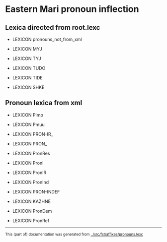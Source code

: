 # Eastern Mari pronoun inflection

## Lexica directed from root.lexc

* LEXICON pronouns_not_from_xml 


* LEXICON MYJ 

* LEXICON TYJ 

* LEXICON TUDO 

* LEXICON TIDE  


* LEXICON SHKE  



## Pronoun lexica from xml

* LEXICON Pimp  

* LEXICON Pmuu 

* LEXICON PRON-IR_ 

* LEXICON PRON_ 

* LEXICON PronRes 


* LEXICON PronI 

* LEXICON PronIR 



* LEXICON PronInd 

* LEXICON PRON-INDEF 

* LEXICON KAZHNE 

* LEXICON PronDem 

* LEXICON PronRef 

* * *
<small>This (part of) documentation was generated from [../src/fst/affixes/pronouns.lexc](http://github.com/giellalt/lang-mhr/blob/main/../src/fst/affixes/pronouns.lexc)</small>
